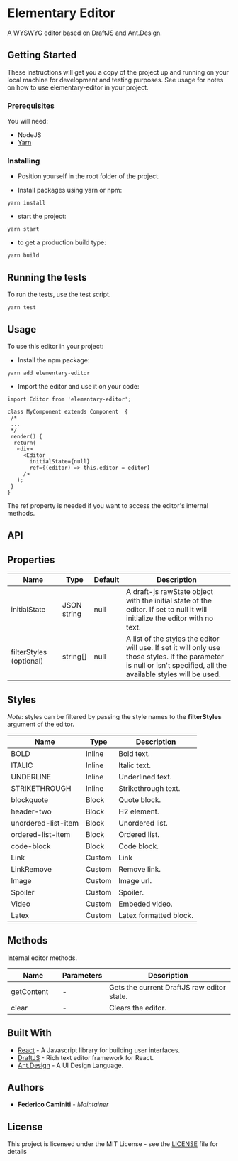 # Elementary Editor

A WYSWYG editor based on DraftJS and Ant.Design.

## Getting Started

These instructions will get you a copy of the project up and running on your local machine for development and testing purposes. See usage for notes on how to use elementary-editor in your project.

### Prerequisites

You will need:   
  - NodeJS
  - [Yarn](https://yarnpkg.com/lang/en/) 

### Installing

- Position yourself in the root folder of the project.

- Install packages using yarn or npm:

```
yarn install
```

- start the project:

```
yarn start
```

- to get a production build type:

```
yarn build
```

## Running the tests

To run the tests, use the test script. 

```
yarn test
```

## Usage

To use this editor in your project: 

- Install the npm package: 

```
yarn add elementary-editor
```

- Import the editor and use it on your code:

```
import Editor from 'elementary-editor';

class MyComponent extends Component  {
 /*
 ...
 */
 render() {
  return(
   <div>
     <Editor 
	   initialState={null} 
	   ref={(editor) => this.editor = editor}
	 />   
   );
 } 
}
```

The ref property is needed if you want to access the editor's internal methods.

## API

## Properties

<table class="table table-bordered table-striped">
  <thead>
    <tr>
      <th style="width: 100px;">Name</th>
      <th style="width: 50px;">Type</th>
      <th>Default</th>
      <th>Description</th>
    </tr>
  </thead>
  <tbody>
    <tr>
      <td>initialState</td>
      <td>JSON string</td>
      <td>null</td>
      <td>
	  A draft-js rawState object with the initial state of the editor. If set to null it will initialize the editor with no text.
	  </td>
    </tr>   
	<tr>
      <td>filterStyles (optional)</td>
      <td>string[]</td>
      <td>null</td>
      <td>
	  A list of the styles the editor will use. If set it will only use those styles. If the parameter is null or isn't specified, all the available styles will be used.
	  </td>
    </tr>   
  </tbody>
</table>

## Styles

*Note*: styles can be filtered by passing the style names to the **filterStyles** argument of the editor.

<table class="table table-bordered table-striped">
  <thead>
    <tr>
      <th>Name</th>
      <th>Type</th>
      <th>Description</th>	  
    </tr>
  </thead>
  <tbody>
    <tr>
      <td>BOLD</td>	  
      <td>Inline</td>	  
      <td>Bold text.</td>
    </tr>
    <tr>
      <td>ITALIC</td>
      <td>Inline</td>	  
      <td>Italic text.</td>
    </tr>
    <tr>
      <td>UNDERLINE</td>
      <td>Inline</td>
      <td>Underlined text.</td>	  
    </tr>
    <tr>
      <td>STRIKETHROUGH</td>
      <td>Inline</td>
      <td>Strikethrough text.</td>	  
    </tr>
    <tr>
      <td>blockquote</td>
      <td>Block</td>
      <td>Quote block.</td>	  
    </tr>	
	<tr>
      <td>header-two</td>
      <td>Block</td>
      <td>H2 element.</td>	  
    </tr>
	<tr>
      <td>unordered-list-item</td>
      <td>Block</td>
      <td>Unordered list.</td>	  
    </tr>
	<tr>
      <td>ordered-list-item</td>
      <td>Block</td>
      <td>Ordered list.</td>	  
    </tr>	
	<tr>
      <td>code-block</td>
      <td>Block</td>
      <td>Code block.</td>	  
    </tr>		
    <tr>
      <td>Link</td>
      <td>Custom</td>
      <td>Link</td>	  
    </tr>	
    <tr>
      <td>LinkRemove</td>
      <td>Custom</td>
      <td>Remove link.</td>	  
    </tr>
    <tr>
      <td>Image</td>
      <td>Custom</td>
      <td>Image url.</td>	  
    </tr>
    <tr>
      <td>Spoiler</td>
      <td>Custom</td>
      <td>Spoiler.</td>	  
    </tr>
    <tr>
      <td>Video</td>
      <td>Custom</td>
      <td>Embeded video.</td>
    </tr>	
    <tr>
      <td>Latex</td>
      <td>Custom</td>
      <td>Latex formatted block.</td>
    </tr>
  </tbody>
</table>

## Methods

Internal editor methods.

<table class="table table-bordered table-striped">
  <thead>
    <tr>
      <th style="width: 100px;">Name</th>
      <th style="width: 50px;">Parameters</th>
      <th>Description</th>
    </tr>
  </thead>
  <tbody>
    <tr>
      <td>getContent</td>
      <td> - </td>
      <td>
	    Gets the current DraftJS raw editor state.
	  </td>
    </tr>   
	<tr>
      <td>clear</td>
      <td> - </td>
      <td>
		Clears the editor.
	  </td>
    </tr>	
  </tbody>
</table>


## Built With

* [React](https://facebook.github.io/react/) - A Javascript library for building user interfaces.
* [DraftJS](https://draftjs.org/) - Rich text editor framework for React.
* [Ant.Design](https://ant.design/) - A UI Design Language.

<!---
## Contributing

Please read [CONTRIBUTING.md](https://gist.github.com/PurpleBooth/b24679402957c63ec426) for details on our code of conduct, and the process for submitting pull requests to us.

## Versioning

We use [SemVer](http://semver.org/) for versioning. For the versions available, see the [tags on this repository](https://github.com/your/project/tags). 
-->

## Authors

* **Federico Caminiti** - *Maintainer*

<!---
See also the list of [contributors](https://github.com/your/project/contributors) who participated in this project.
-->

## License

This project is licensed under the MIT License - see the [LICENSE](LICENSE.md) file for details
